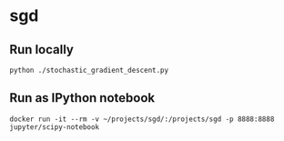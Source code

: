 # sgd

## Run locally
```
python ./stochastic_gradient_descent.py

```

## Run as IPython notebook
```
docker run -it --rm -v ~/projects/sgd/:/projects/sgd -p 8888:8888 jupyter/scipy-notebook
```
